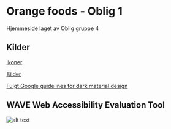 # Orange foods - Oblig 1

Hjemmeside laget av Oblig gruppe 4

## Kilder

[Ikoner](https://icons8.com/) 

[Bilder](https://unsplash.com/)

[Fulgt Google guidelines for dark material design](https://material.io/design/color/dark-theme.html)

## WAVE Web Accessibility Evaluation Tool

![alt text](https://github.com/NasirA1991/oblig1data1200/blob/main/wave-web-accessibility.png)



